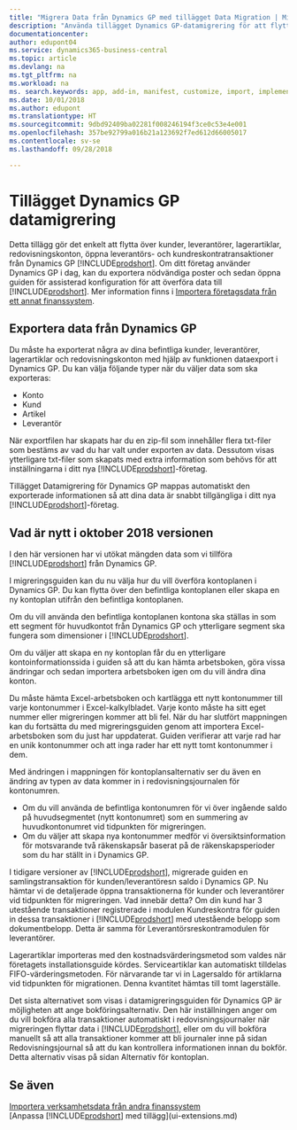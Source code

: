 ```yaml
---
title: "Migrera Data från Dynamics GP med tillägget Data Migration | Microsoft Docs"
description: "Använda tillägget Dynamics GP-datamigrering för att flytta över kunder, leverantörer, lagerartiklar, redovisningskonton, öppna leverantörs- och kundreskontratransaktioner från Dynamics GP till Business Central."
documentationcenter: 
author: edupont04
ms.service: dynamics365-business-central
ms.topic: article
ms.devlang: na
ms.tgt_pltfrm: na
ms.workload: na
ms. search.keywords: app, add-in, manifest, customize, import, implement
ms.date: 10/01/2018
ms.author: edupont
ms.translationtype: HT
ms.sourcegitcommit: 9dbd92409ba02281f008246194f3ce0c53e4e001
ms.openlocfilehash: 357be92799a016b21a123692f7ed612d66005017
ms.contentlocale: sv-se
ms.lasthandoff: 09/28/2018

---
```

# <a name="the-dynamics-gp-data-migration-extension"></a>Tillägget Dynamics GP datamigrering 
Detta tillägg gör det enkelt att flytta över kunder, leverantörer, lagerartiklar, redovisningskonton, öppna leverantörs- och kundreskontratransaktioner från Dynamics GP [!INCLUDE[prodshort](includes/prodshort.md)]. Om ditt företag använder Dynamics GP i dag, kan du exportera nödvändiga poster och sedan öppna guiden för assisterad konfiguration för att överföra data till [!INCLUDE[prodshort](includes/prodshort.md)]. Mer information finns i [Importera företagsdata från ett annat finanssystem](across-import-data-configuration-packages.md).

## <a name="exporting-data-from-dynamics-gp"></a>Exportera data från Dynamics GP
Du måste ha exporterat några av dina befintliga kunder, leverantörer, lagerartiklar och redovisningskonton med hjälp av funktionen dataexport i Dynamics GP. Du kan välja följande typer när du väljer data som ska exporteras:

* Konto  
* Kund  
* Artikel  
* Leverantör  

När exportfilen har skapats har du en zip-fil som innehåller flera txt-filer som bestäms av vad du har valt under exporten av data.  Dessutom visas ytterligare txt-filer som skapats med extra information som behövs för att inställningarna i ditt nya [!INCLUDE[prodshort](includes/prodshort.md)]-företag.

Tillägget Datamigrering för Dynamics GP mappas automatiskt den exporterade informationen så att dina data är snabbt tillgängliga i ditt nya [!INCLUDE[prodshort](includes/prodshort.md)]-företag.

## <a name="whats-new-in-the-october-2018-release"></a>Vad är nytt i oktober 2018 versionen

I den här versionen har vi utökat mängden data som vi tillföra [!INCLUDE[prodshort](includes/prodshort.md)] från Dynamics GP.

I migreringsguiden kan du nu välja hur du vill överföra kontoplanen i Dynamics GP. Du kan flytta över den befintliga kontoplanen eller skapa en ny kontoplan utifrån den befintliga kontoplanen.  

Om du vill använda den befintliga kontoplanen kontona ska ställas in som ett segment för huvudkontot från Dynamics GP och ytterligare segment ska fungera som dimensioner i [!INCLUDE[prodshort](includes/prodshort.md)].  

Om du väljer att skapa en ny kontoplan får du en ytterligare kontoinformationssida i guiden så att du kan hämta arbetsboken, göra vissa ändringar och sedan importera arbetsboken igen om du vill ändra dina konton.  

Du måste hämta Excel-arbetsboken och kartlägga ett nytt kontonummer till varje kontonummer i Excel-kalkylbladet. Varje konto måste ha sitt eget nummer eller migreringen kommer att bli fel. När du har slutfört mappningen kan du fortsätta du med migreringsguiden genom att importera Excel-arbetsboken som du just har uppdaterat. Guiden verifierar att varje rad har en unik kontonummer och att inga rader har ett nytt tomt kontonummer i dem.  

Med ändringen i mappningen för kontoplansalternativ ser du även en ändring av typen av data kommer in i redovisningsjournalen för kontonumren.  

- Om du vill använda de befintliga kontonumren för vi över ingående saldo på huvudsegmentet (nytt kontonumret) som en summering av huvudkontonumret vid tidpunkten för migreringen.  
- Om du väljer att skapa nya kontonummer medför vi översiktsinformation för motsvarande två räkenskapsår baserat på de räkenskapsperioder som du har ställt in i Dynamics GP.

I tidigare versioner av [!INCLUDE[prodshort](includes/prodshort.md)], migrerade guiden en samlingstransaktion för kunden/leverantöresn saldo i Dynamics GP. Nu hämtar vi de detaljerade öppna transaktionerna för kunder och leverantörer vid tidpunkten för migreringen. Vad innebär detta? Om din kund har 3 utestående transaktioner registrerade i modulen Kundreskontra för guiden in dessa transaktioner i [!INCLUDE[prodshort](includes/prodshort.md)] med utestående belopp som dokumentbelopp. Detta är samma för Leverantörsreskontramodulen för leverantörer.  

Lagerartiklar importeras med den kostnadsvärderingsmetod som valdes när företagets installationsguide kördes. Serviceartiklar kan automatiskt tilldelas FIFO-värderingsmetoden. För närvarande tar vi in Lagersaldo för artiklarna vid tidpunkten för migrationen.  Denna kvantitet hämtas till tomt lagerställe.  

Det sista alternativet som visas i datamigreringsguiden för Dynamics GP är möjligheten att ange bokföringsalternativ. Den här inställningen anger om du vill bokföra alla transaktioner automatiskt i redovisningsjournaler när migreringen flyttar data i [!INCLUDE[prodshort](includes/prodshort.md)], eller om du vill bokföra manuellt så att alla transaktioner kommer att bli journaler inne på sidan Redovisningsjournal så att du kan kontrollera informationen innan du bokför. Detta alternativ visas på sidan Alternativ för kontoplan.


## <a name="see-also"></a>Se även
[Importera verksamhetsdata från andra finanssystem](across-import-data-configuration-packages.md)  
[Anpassa [!INCLUDE[prodshort](includes/prodshort.md)] med tillägg](ui-extensions.md)  

